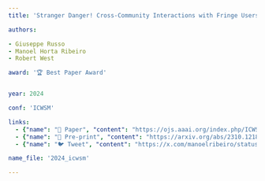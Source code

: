 ```yaml
---
title: 'Stranger Danger! Cross-Community Interactions with Fringe Users Increase the Growth of Fringe Communities on Reddit'

authors:

- Giuseppe Russo
- Manoel Horta Ribeiro
- Robert West

award: '🏆 Best Paper Award'


year: 2024

conf: 'ICWSM'

links:
  - {"name": "📜 Paper", "content": "https://ojs.aaai.org/index.php/ICWSM/article/view/31393"}
  - {"name": "📄 Pre-print", "content": "https://arxiv.org/abs/2310.12186"}
  - {"name": "🐦 Tweet", "content": "https://x.com/manoelribeiro/status/1798824952184856955"}

name_file: '2024_icwsm'

---
```



